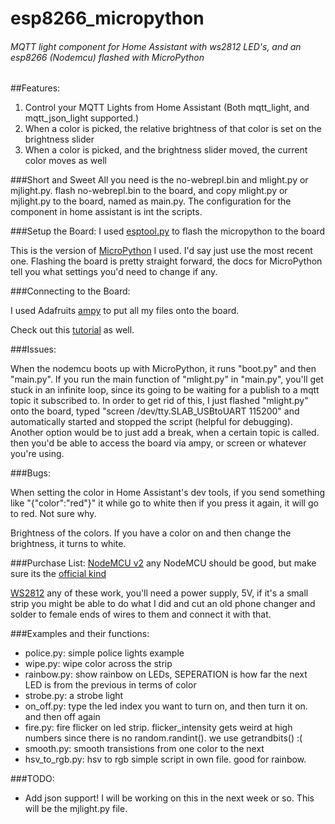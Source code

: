 # esp8266_micropython
###### MQTT light component for Home Assistant with ws2812 LED's, and an esp8266 (Nodemcu) flashed with MicroPython

##Features:
1. Control your MQTT Lights from Home Assistant (Both mqtt\_light, and mqtt\_json\_light supported.)
2. When a color is picked, the relative brightness of that color is set on the brightness slider
3. When a color is picked, and the brightness slider moved, the current color moves as well


###Short and Sweet
All you  need is the no-webrepl.bin and mlight.py or mjlight.py. flash no-webrepl.bin to the board, and copy mlight.py or mjlight.py to the board, named as main.py. The configuration for the component in home assistant is int the scripts.


###Setup the Board:
I used [esptool.py](https://github.com/themadinventor/esptool) to flash the micropython to the board

This is the version of [MicroPython](https://github.com/micropython/micropython/releases/tag/v1.8.5) I used. I'd say just use the most recent one.
Flashing the board is pretty straight forward, the docs for MicroPython tell you what settings you'd need to change if any.


###Connecting to the Board:

I used Adafruits [ampy](https://github.com/adafruit/ampy) to put all my files onto the board.

Check out this [tutorial](https://home-assistant.io/blog/2016/07/28/esp8266-and-micropython-part1/) as well.


###Issues:

When the nodemcu boots up with MicroPython, it runs "boot.py" and then "main.py". If you run the main function of "mlight.py" in "main.py", you'll get stuck in an infinite loop, since its going to be waiting for a publish to a mqtt topic it subscribed to. In order to get rid of this, I just flashed "mlight.py" onto the board, typed "screen /dev/tty.SLAB_USBtoUART 115200" and automatically started and stopped the script (helpful for debugging). Another option would be to just add a break, when a certain topic is called. then you'd be able to access the board via ampy, or screen or whatever you're using.


###Bugs:

When setting the color in Home Assistant's dev tools, if you send something like "{"color":"red"}" it while go to white then if you press it again, it will go to red. Not sure why.

Brightness of the colors. If you have a color on and then change the brightness, it turns to white.

###Purchase List:
[NodeMCU v2](http://www.ebay.com/itm/like/251980906073?lpid=82&chn=ps&ul_noapp=true)
	any NodeMCU should be good, but make sure its the [official kind](http://frightanic.com/iot/comparison-of-esp8266-nodemcu-development-boards/)

[WS2812](http://www.aliexpress.com/w/wholesale-ws2812.html)
    any of these work, you'll need a power supply, 5V,
    if it's a small strip you might be able to do what I did and cut an old phone changer and solder to female ends of wires to them and connect it with that.


###Examples and their functions:

* police.py: simple police lights example
* wipe.py: wipe color across the strip
* rainbow.py: show rainbow on LEDs, SEPERATION is how far the next LED is from the previous in terms of color
* strobe.py: a strobe light
* on\_off.py: type the led index you want to turn on, and then turn it on. and then off again
* fire.py: fire flicker on led strip. flicker_intensity gets weird at high numbers since there is no random.randint().  we use getrandbits() :(
* smooth.py: smooth transistions from one color to the next
* hsv\_to\_rgb.py: hsv to rgb simple script in own file. good for rainbow.


###TODO:
* Add json support! I will be working on this in the next week or so. This will be the mjlight.py file.
